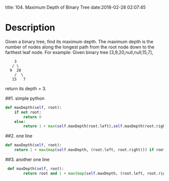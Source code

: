 title: 104. Maximum Depth of Binary Tree
date:2018-02-28 02:07:45


# Description
Given a binary tree, find its maximum depth.
The maximum depth is the number of nodes along the longest path from the root node down to the farthest leaf node.
For example:
Given binary tree [3,9,20,null,null,15,7],
```
    3
   / \
  9  20
    /  \
   15   7
```
return its depth = 3.

##1. simple python
```python
def maxDepth(self, root):
    if not root:
        return 0
    else:
        return 1 + max(self.maxDepth(root.left),self.maxDepth(root.right))
```

##2. one line
```python
def maxDepth(self, root):
    return 1 + max(map(self.maxDepth, (root.left, root.right))) if root else 0
```

##3. another one line
```python
 def maxDepth(self, root):
        return root and 1 + max(map(self.maxDepth, (root.left, root.right))) or 0
```